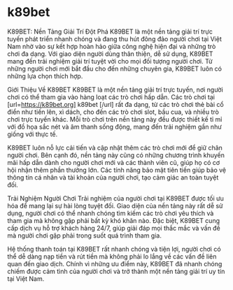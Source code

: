 # k89bet
K89BET: Nền Tảng Giải Trí Đột Phá
K89BET là một nền tảng giải trí trực tuyến phát triển nhanh chóng và đang thu hút đông đảo người chơi tại Việt Nam nhờ vào sự kết hợp hoàn hảo giữa công nghệ hiện đại và những trò chơi đa dạng. Với giao diện người dùng thân thiện, dễ sử dụng, K89BET mang đến trải nghiệm giải trí tuyệt vời cho mọi đối tượng người chơi. Từ những người chơi mới bắt đầu cho đến những chuyên gia, K89BET luôn có những lựa chọn thích hợp.

Giới Thiệu Về K89BET
K89BET là một nền tảng giải trí trực tuyến, nơi người chơi có thể tham gia vào hàng loạt các trò chơi hấp dẫn. Các trò chơi tại [url=https://k89bet.org] k89bet [/url] rất đa dạng, từ các trò chơi thẻ bài cổ điển như tiến lên, xì dách, cho đến các trò chơi slot, bầu cua, và nhiều trò chơi trực tuyến khác. Mỗi trò chơi trên nền tảng này đều được thiết kế tỉ mỉ với đồ họa sắc nét và âm thanh sống động, mang đến trải nghiệm gần như giống với thực tế.

K89BET luôn nỗ lực cải tiến và cập nhật thêm các trò chơi mới để giữ chân người chơi. Bên cạnh đó, nền tảng này cũng có những chương trình khuyến mãi hấp dẫn dành cho người chơi mới và các thành viên cũ, giúp họ có cơ hội nhận thêm phần thưởng lớn. Các tính năng bảo mật tiên tiến giúp bảo vệ thông tin cá nhân và tài khoản của người chơi, tạo cảm giác an toàn tuyệt đối.

Trải Nghiệm Người Chơi
Trải nghiệm của người chơi tại K89BET được tối ưu hóa để mang lại sự hài lòng tuyệt đối. Giao diện của nền tảng này rất dễ sử dụng, người chơi có thể nhanh chóng tìm kiếm các trò chơi yêu thích và tham gia mà không gặp phải bất kỳ khó khăn nào. Đặc biệt, K89BET cung cấp dịch vụ hỗ trợ khách hàng 24/7, giúp giải đáp mọi thắc mắc và vấn đề mà người chơi gặp phải trong suốt quá trình tham gia.

Hệ thống thanh toán tại K89BET rất nhanh chóng và tiện lợi, người chơi có thể dễ dàng nạp tiền và rút tiền mà không phải lo lắng về các vấn đề liên quan đến giao dịch. Chính vì những ưu điểm này, K89BET đã nhanh chóng chiếm được cảm tình của người chơi và trở thành một nền tảng giải trí uy tín tại Việt Nam.
